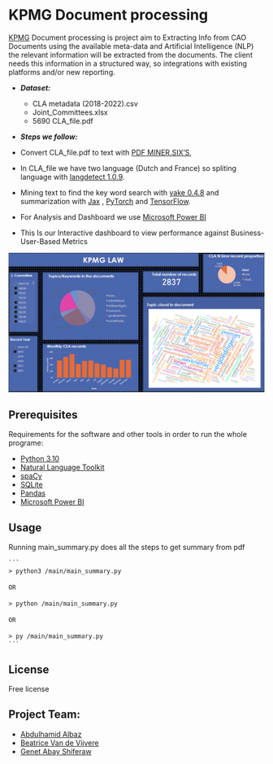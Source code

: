 # KPMG Document processing

[KPMG](https://home.kpmg/be/en/home.html) Document processing is project aim to Extracting Info from CAO Documents using the available meta-data and Artificial Intelligence (NLP) the relevant information will be extracted from the documents. The client needs this information in a
structured way, so integrations with existing platforms and/or new reporting.

- ***Dataset:*** 
    - CLA metadata (2018-2022).csv
    - Joint_Committees.xlsx
    - 5690 CLA_file.pdf

- ***Steps we follow:*** 
* Convert CLA_file.pdf to text with [PDF MINER.SIX’S](https://pdfminersix.readthedocs.io/en/latest/),

* In CLA_file we have two language (Dutch and France) so spliting language with [langdetect 1.0.9](https://github.com/Mimino666/langdetect).
    
	
* Mining text to find the key word search with [yake 0.4.8](https://pypi.org/project/yake/)  and summarization  with [Jax](https://jax.readthedocs.io/en/latest/) , [PyTorch](https://pytorch.org/docs/stable/index.html) and [TensorFlow](https://www.tensorflow.org/api_docs).


	
* For Analysis and Dashboard we use [Microsoft Power BI](https://powerbi.microsoft.com/en-us/downloads/) 

* This Is our Interactive dashboard to view performance against Business-User-Based Metrics

![image info](image/dashboard.png)



  
 

## Prerequisites
 
Requirements for the software and other tools in order to run the whole programe:

* [Python 3.10](https://www.python.org/downloads/release/python-3100/)
 * [Natural Language Toolkit](https://www.nltk.org/)
* [spaCy](https://spacy.io/usage/spacy-101)
* [SQLite](https://www.sqlite.org/docs.html)
* [Pandas](https://pandas.pydata.org/docs/)
* [Microsoft Power BI](https://powerbi.microsoft.com/en-us/downloads/) 



## Usage
Running main_summary.py does all the steps to get summary from pdf
	
	```
	> python3 /main/main_summary.py 

	OR

	> python /main/main_summary.py 

	OR

	> py /main/main_summary.py  		
	```
      

		
		
## License

Free license


## Project Team:
* [Abdulhamid Albaz](https://github.com/Abdulhamid900)
* [Beatrice Van de Vijvere](https://github.com/Beavdv)
* [Genet Abay Shiferaw](https://github.com/Genet-Abay)


